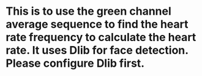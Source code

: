 # This is to use the green channel average sequence to find the heart rate frequency to calculate the heart rate. It uses Dlib for face detection. Please configure Dlib first.
